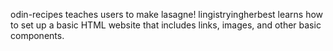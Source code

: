 odin-recipes teaches users to make lasagne! lingistryingherbest learns how to set up a basic HTML website that includes links, images, and other basic components.
